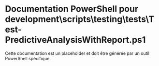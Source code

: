 # Documentation PowerShell pour development\scripts\testing\tests\Test-PredictiveAnalysisWithReport.ps1

Cette documentation est un placeholder et doit être générée par un outil PowerShell spécifique.
